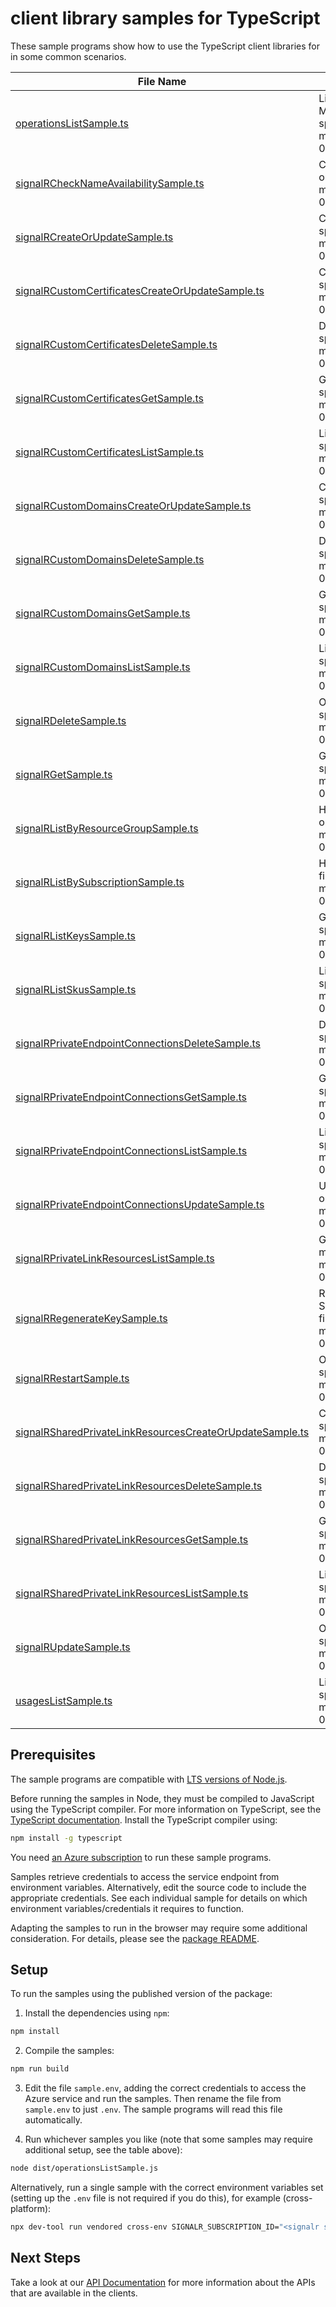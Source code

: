 # client library samples for TypeScript

These sample programs show how to use the TypeScript client libraries for in some common scenarios.

| **File Name**                                                                                                     | **Description**                                                                                                                                                                                                                                           |
| ----------------------------------------------------------------------------------------------------------------- | --------------------------------------------------------------------------------------------------------------------------------------------------------------------------------------------------------------------------------------------------------- |
| [operationsListSample.ts][operationslistsample]                                                                   | Lists all of the available REST API operations of the Microsoft.SignalRService provider. x-ms-original-file: specification/signalr/resource-manager/Microsoft.SignalRService/stable/2023-02-01/examples/Operations_List.json                              |
| [signalRCheckNameAvailabilitySample.ts][signalrchecknameavailabilitysample]                                       | Checks that the resource name is valid and is not already in use. x-ms-original-file: specification/signalr/resource-manager/Microsoft.SignalRService/stable/2023-02-01/examples/SignalR_CheckNameAvailability.json                                       |
| [signalRCreateOrUpdateSample.ts][signalrcreateorupdatesample]                                                     | Create or update a resource. x-ms-original-file: specification/signalr/resource-manager/Microsoft.SignalRService/stable/2023-02-01/examples/SignalR_CreateOrUpdate.json                                                                                   |
| [signalRCustomCertificatesCreateOrUpdateSample.ts][signalrcustomcertificatescreateorupdatesample]                 | Create or update a custom certificate. x-ms-original-file: specification/signalr/resource-manager/Microsoft.SignalRService/stable/2023-02-01/examples/SignalRCustomCertificates_CreateOrUpdate.json                                                       |
| [signalRCustomCertificatesDeleteSample.ts][signalrcustomcertificatesdeletesample]                                 | Delete a custom certificate. x-ms-original-file: specification/signalr/resource-manager/Microsoft.SignalRService/stable/2023-02-01/examples/SignalRCustomCertificates_Delete.json                                                                         |
| [signalRCustomCertificatesGetSample.ts][signalrcustomcertificatesgetsample]                                       | Get a custom certificate. x-ms-original-file: specification/signalr/resource-manager/Microsoft.SignalRService/stable/2023-02-01/examples/SignalRCustomCertificates_Get.json                                                                               |
| [signalRCustomCertificatesListSample.ts][signalrcustomcertificateslistsample]                                     | List all custom certificates. x-ms-original-file: specification/signalr/resource-manager/Microsoft.SignalRService/stable/2023-02-01/examples/SignalRCustomCertificates_List.json                                                                          |
| [signalRCustomDomainsCreateOrUpdateSample.ts][signalrcustomdomainscreateorupdatesample]                           | Create or update a custom domain. x-ms-original-file: specification/signalr/resource-manager/Microsoft.SignalRService/stable/2023-02-01/examples/SignalRCustomDomains_CreateOrUpdate.json                                                                 |
| [signalRCustomDomainsDeleteSample.ts][signalrcustomdomainsdeletesample]                                           | Delete a custom domain. x-ms-original-file: specification/signalr/resource-manager/Microsoft.SignalRService/stable/2023-02-01/examples/SignalRCustomDomains_Delete.json                                                                                   |
| [signalRCustomDomainsGetSample.ts][signalrcustomdomainsgetsample]                                                 | Get a custom domain. x-ms-original-file: specification/signalr/resource-manager/Microsoft.SignalRService/stable/2023-02-01/examples/SignalRCustomDomains_Get.json                                                                                         |
| [signalRCustomDomainsListSample.ts][signalrcustomdomainslistsample]                                               | List all custom domains. x-ms-original-file: specification/signalr/resource-manager/Microsoft.SignalRService/stable/2023-02-01/examples/SignalRCustomDomains_List.json                                                                                    |
| [signalRDeleteSample.ts][signalrdeletesample]                                                                     | Operation to delete a resource. x-ms-original-file: specification/signalr/resource-manager/Microsoft.SignalRService/stable/2023-02-01/examples/SignalR_Delete.json                                                                                        |
| [signalRGetSample.ts][signalrgetsample]                                                                           | Get the resource and its properties. x-ms-original-file: specification/signalr/resource-manager/Microsoft.SignalRService/stable/2023-02-01/examples/SignalR_Get.json                                                                                      |
| [signalRListByResourceGroupSample.ts][signalrlistbyresourcegroupsample]                                           | Handles requests to list all resources in a resource group. x-ms-original-file: specification/signalr/resource-manager/Microsoft.SignalRService/stable/2023-02-01/examples/SignalR_ListByResourceGroup.json                                               |
| [signalRListBySubscriptionSample.ts][signalrlistbysubscriptionsample]                                             | Handles requests to list all resources in a subscription. x-ms-original-file: specification/signalr/resource-manager/Microsoft.SignalRService/stable/2023-02-01/examples/SignalR_ListBySubscription.json                                                  |
| [signalRListKeysSample.ts][signalrlistkeyssample]                                                                 | Get the access keys of the resource. x-ms-original-file: specification/signalr/resource-manager/Microsoft.SignalRService/stable/2023-02-01/examples/SignalR_ListKeys.json                                                                                 |
| [signalRListSkusSample.ts][signalrlistskussample]                                                                 | List all available skus of the resource. x-ms-original-file: specification/signalr/resource-manager/Microsoft.SignalRService/stable/2023-02-01/examples/SignalR_ListSkus.json                                                                             |
| [signalRPrivateEndpointConnectionsDeleteSample.ts][signalrprivateendpointconnectionsdeletesample]                 | Delete the specified private endpoint connection x-ms-original-file: specification/signalr/resource-manager/Microsoft.SignalRService/stable/2023-02-01/examples/SignalRPrivateEndpointConnections_Delete.json                                             |
| [signalRPrivateEndpointConnectionsGetSample.ts][signalrprivateendpointconnectionsgetsample]                       | Get the specified private endpoint connection x-ms-original-file: specification/signalr/resource-manager/Microsoft.SignalRService/stable/2023-02-01/examples/SignalRPrivateEndpointConnections_Get.json                                                   |
| [signalRPrivateEndpointConnectionsListSample.ts][signalrprivateendpointconnectionslistsample]                     | List private endpoint connections x-ms-original-file: specification/signalr/resource-manager/Microsoft.SignalRService/stable/2023-02-01/examples/SignalRPrivateEndpointConnections_List.json                                                              |
| [signalRPrivateEndpointConnectionsUpdateSample.ts][signalrprivateendpointconnectionsupdatesample]                 | Update the state of specified private endpoint connection x-ms-original-file: specification/signalr/resource-manager/Microsoft.SignalRService/stable/2023-02-01/examples/SignalRPrivateEndpointConnections_Update.json                                    |
| [signalRPrivateLinkResourcesListSample.ts][signalrprivatelinkresourceslistsample]                                 | Get the private link resources that need to be created for a resource. x-ms-original-file: specification/signalr/resource-manager/Microsoft.SignalRService/stable/2023-02-01/examples/SignalRPrivateLinkResources_List.json                               |
| [signalRRegenerateKeySample.ts][signalrregeneratekeysample]                                                       | Regenerate the access key for the resource. PrimaryKey and SecondaryKey cannot be regenerated at the same time. x-ms-original-file: specification/signalr/resource-manager/Microsoft.SignalRService/stable/2023-02-01/examples/SignalR_RegenerateKey.json |
| [signalRRestartSample.ts][signalrrestartsample]                                                                   | Operation to restart a resource. x-ms-original-file: specification/signalr/resource-manager/Microsoft.SignalRService/stable/2023-02-01/examples/SignalR_Restart.json                                                                                      |
| [signalRSharedPrivateLinkResourcesCreateOrUpdateSample.ts][signalrsharedprivatelinkresourcescreateorupdatesample] | Create or update a shared private link resource x-ms-original-file: specification/signalr/resource-manager/Microsoft.SignalRService/stable/2023-02-01/examples/SignalRSharedPrivateLinkResources_CreateOrUpdate.json                                      |
| [signalRSharedPrivateLinkResourcesDeleteSample.ts][signalrsharedprivatelinkresourcesdeletesample]                 | Delete the specified shared private link resource x-ms-original-file: specification/signalr/resource-manager/Microsoft.SignalRService/stable/2023-02-01/examples/SignalRSharedPrivateLinkResources_Delete.json                                            |
| [signalRSharedPrivateLinkResourcesGetSample.ts][signalrsharedprivatelinkresourcesgetsample]                       | Get the specified shared private link resource x-ms-original-file: specification/signalr/resource-manager/Microsoft.SignalRService/stable/2023-02-01/examples/SignalRSharedPrivateLinkResources_Get.json                                                  |
| [signalRSharedPrivateLinkResourcesListSample.ts][signalrsharedprivatelinkresourceslistsample]                     | List shared private link resources x-ms-original-file: specification/signalr/resource-manager/Microsoft.SignalRService/stable/2023-02-01/examples/SignalRSharedPrivateLinkResources_List.json                                                             |
| [signalRUpdateSample.ts][signalrupdatesample]                                                                     | Operation to update an exiting resource. x-ms-original-file: specification/signalr/resource-manager/Microsoft.SignalRService/stable/2023-02-01/examples/SignalR_Update.json                                                                               |
| [usagesListSample.ts][usageslistsample]                                                                           | List resource usage quotas by location. x-ms-original-file: specification/signalr/resource-manager/Microsoft.SignalRService/stable/2023-02-01/examples/Usages_List.json                                                                                   |

## Prerequisites

The sample programs are compatible with [LTS versions of Node.js](https://github.com/nodejs/release#release-schedule).

Before running the samples in Node, they must be compiled to JavaScript using the TypeScript compiler. For more information on TypeScript, see the [TypeScript documentation][typescript]. Install the TypeScript compiler using:

```bash
npm install -g typescript
```

You need [an Azure subscription][freesub] to run these sample programs.

Samples retrieve credentials to access the service endpoint from environment variables. Alternatively, edit the source code to include the appropriate credentials. See each individual sample for details on which environment variables/credentials it requires to function.

Adapting the samples to run in the browser may require some additional consideration. For details, please see the [package README][package].

## Setup

To run the samples using the published version of the package:

1. Install the dependencies using `npm`:

```bash
npm install
```

2. Compile the samples:

```bash
npm run build
```

3. Edit the file `sample.env`, adding the correct credentials to access the Azure service and run the samples. Then rename the file from `sample.env` to just `.env`. The sample programs will read this file automatically.

4. Run whichever samples you like (note that some samples may require additional setup, see the table above):

```bash
node dist/operationsListSample.js
```

Alternatively, run a single sample with the correct environment variables set (setting up the `.env` file is not required if you do this), for example (cross-platform):

```bash
npx dev-tool run vendored cross-env SIGNALR_SUBSCRIPTION_ID="<signalr subscription id>" node dist/operationsListSample.js
```

## Next Steps

Take a look at our [API Documentation][apiref] for more information about the APIs that are available in the clients.

[operationslistsample]: https://github.com/Azure/azure-sdk-for-js/blob/main/sdk/signalr/arm-signalr/samples/v5/typescript/src/operationsListSample.ts
[signalrchecknameavailabilitysample]: https://github.com/Azure/azure-sdk-for-js/blob/main/sdk/signalr/arm-signalr/samples/v5/typescript/src/signalRCheckNameAvailabilitySample.ts
[signalrcreateorupdatesample]: https://github.com/Azure/azure-sdk-for-js/blob/main/sdk/signalr/arm-signalr/samples/v5/typescript/src/signalRCreateOrUpdateSample.ts
[signalrcustomcertificatescreateorupdatesample]: https://github.com/Azure/azure-sdk-for-js/blob/main/sdk/signalr/arm-signalr/samples/v5/typescript/src/signalRCustomCertificatesCreateOrUpdateSample.ts
[signalrcustomcertificatesdeletesample]: https://github.com/Azure/azure-sdk-for-js/blob/main/sdk/signalr/arm-signalr/samples/v5/typescript/src/signalRCustomCertificatesDeleteSample.ts
[signalrcustomcertificatesgetsample]: https://github.com/Azure/azure-sdk-for-js/blob/main/sdk/signalr/arm-signalr/samples/v5/typescript/src/signalRCustomCertificatesGetSample.ts
[signalrcustomcertificateslistsample]: https://github.com/Azure/azure-sdk-for-js/blob/main/sdk/signalr/arm-signalr/samples/v5/typescript/src/signalRCustomCertificatesListSample.ts
[signalrcustomdomainscreateorupdatesample]: https://github.com/Azure/azure-sdk-for-js/blob/main/sdk/signalr/arm-signalr/samples/v5/typescript/src/signalRCustomDomainsCreateOrUpdateSample.ts
[signalrcustomdomainsdeletesample]: https://github.com/Azure/azure-sdk-for-js/blob/main/sdk/signalr/arm-signalr/samples/v5/typescript/src/signalRCustomDomainsDeleteSample.ts
[signalrcustomdomainsgetsample]: https://github.com/Azure/azure-sdk-for-js/blob/main/sdk/signalr/arm-signalr/samples/v5/typescript/src/signalRCustomDomainsGetSample.ts
[signalrcustomdomainslistsample]: https://github.com/Azure/azure-sdk-for-js/blob/main/sdk/signalr/arm-signalr/samples/v5/typescript/src/signalRCustomDomainsListSample.ts
[signalrdeletesample]: https://github.com/Azure/azure-sdk-for-js/blob/main/sdk/signalr/arm-signalr/samples/v5/typescript/src/signalRDeleteSample.ts
[signalrgetsample]: https://github.com/Azure/azure-sdk-for-js/blob/main/sdk/signalr/arm-signalr/samples/v5/typescript/src/signalRGetSample.ts
[signalrlistbyresourcegroupsample]: https://github.com/Azure/azure-sdk-for-js/blob/main/sdk/signalr/arm-signalr/samples/v5/typescript/src/signalRListByResourceGroupSample.ts
[signalrlistbysubscriptionsample]: https://github.com/Azure/azure-sdk-for-js/blob/main/sdk/signalr/arm-signalr/samples/v5/typescript/src/signalRListBySubscriptionSample.ts
[signalrlistkeyssample]: https://github.com/Azure/azure-sdk-for-js/blob/main/sdk/signalr/arm-signalr/samples/v5/typescript/src/signalRListKeysSample.ts
[signalrlistskussample]: https://github.com/Azure/azure-sdk-for-js/blob/main/sdk/signalr/arm-signalr/samples/v5/typescript/src/signalRListSkusSample.ts
[signalrprivateendpointconnectionsdeletesample]: https://github.com/Azure/azure-sdk-for-js/blob/main/sdk/signalr/arm-signalr/samples/v5/typescript/src/signalRPrivateEndpointConnectionsDeleteSample.ts
[signalrprivateendpointconnectionsgetsample]: https://github.com/Azure/azure-sdk-for-js/blob/main/sdk/signalr/arm-signalr/samples/v5/typescript/src/signalRPrivateEndpointConnectionsGetSample.ts
[signalrprivateendpointconnectionslistsample]: https://github.com/Azure/azure-sdk-for-js/blob/main/sdk/signalr/arm-signalr/samples/v5/typescript/src/signalRPrivateEndpointConnectionsListSample.ts
[signalrprivateendpointconnectionsupdatesample]: https://github.com/Azure/azure-sdk-for-js/blob/main/sdk/signalr/arm-signalr/samples/v5/typescript/src/signalRPrivateEndpointConnectionsUpdateSample.ts
[signalrprivatelinkresourceslistsample]: https://github.com/Azure/azure-sdk-for-js/blob/main/sdk/signalr/arm-signalr/samples/v5/typescript/src/signalRPrivateLinkResourcesListSample.ts
[signalrregeneratekeysample]: https://github.com/Azure/azure-sdk-for-js/blob/main/sdk/signalr/arm-signalr/samples/v5/typescript/src/signalRRegenerateKeySample.ts
[signalrrestartsample]: https://github.com/Azure/azure-sdk-for-js/blob/main/sdk/signalr/arm-signalr/samples/v5/typescript/src/signalRRestartSample.ts
[signalrsharedprivatelinkresourcescreateorupdatesample]: https://github.com/Azure/azure-sdk-for-js/blob/main/sdk/signalr/arm-signalr/samples/v5/typescript/src/signalRSharedPrivateLinkResourcesCreateOrUpdateSample.ts
[signalrsharedprivatelinkresourcesdeletesample]: https://github.com/Azure/azure-sdk-for-js/blob/main/sdk/signalr/arm-signalr/samples/v5/typescript/src/signalRSharedPrivateLinkResourcesDeleteSample.ts
[signalrsharedprivatelinkresourcesgetsample]: https://github.com/Azure/azure-sdk-for-js/blob/main/sdk/signalr/arm-signalr/samples/v5/typescript/src/signalRSharedPrivateLinkResourcesGetSample.ts
[signalrsharedprivatelinkresourceslistsample]: https://github.com/Azure/azure-sdk-for-js/blob/main/sdk/signalr/arm-signalr/samples/v5/typescript/src/signalRSharedPrivateLinkResourcesListSample.ts
[signalrupdatesample]: https://github.com/Azure/azure-sdk-for-js/blob/main/sdk/signalr/arm-signalr/samples/v5/typescript/src/signalRUpdateSample.ts
[usageslistsample]: https://github.com/Azure/azure-sdk-for-js/blob/main/sdk/signalr/arm-signalr/samples/v5/typescript/src/usagesListSample.ts
[apiref]: https://learn.microsoft.com/javascript/api/@azure/arm-signalr?view=azure-node-preview
[freesub]: https://azure.microsoft.com/free/
[package]: https://github.com/Azure/azure-sdk-for-js/tree/main/sdk/signalr/arm-signalr/README.md
[typescript]: https://www.typescriptlang.org/docs/home.html
